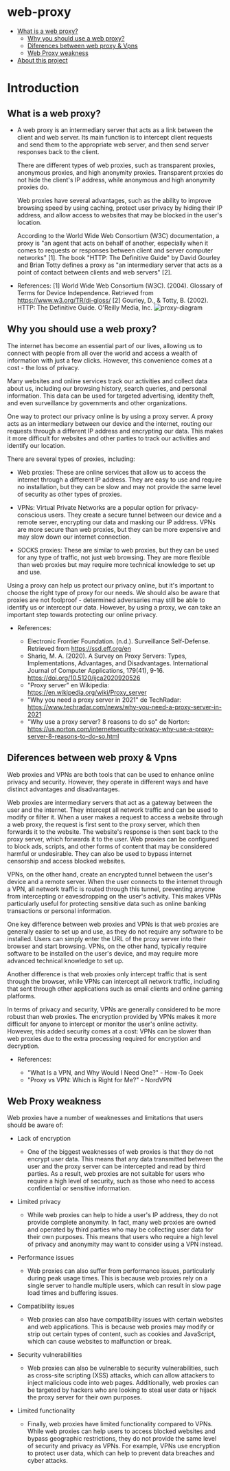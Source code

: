 # web-proxy

- [What is a web proxy?](What-is-a-web.proxy?)
   - [Why you should use a web proxy?](Why-you-should-use-a-web-proxy?)
   - [Diferences between web proxy & Vpns](Diferences-between-web-proxy-&-Vpns)
   - [Web Proxy weakness](Web-Proxy-weakness)
- [About this project](About-this-project)

# Introduction
## What is a web proxy?

- A web proxy is an intermediary server that acts as a link between the client and web server. Its main function is to intercept client requests and send them to the appropriate web server, and then send server responses back to the client.

  There are different types of web proxies, such as transparent proxies, anonymous proxies, and high anonymity proxies. Transparent proxies do not hide the client's IP address, while anonymous and high anonymity proxies do.

  Web proxies have several advantages, such as the ability to improve browsing speed by using caching, protect user privacy by hiding their IP address, and allow access to websites that may be blocked in the user's location.

  According to the World Wide Web Consortium (W3C) documentation, a proxy is "an agent that acts on behalf of another, especially when it comes to requests or responses between client and server computer networks" [1]. The book "HTTP: The Definitive Guide" by David Gourley and Brian Totty defines a proxy as "an intermediary server that acts as a point of contact between clients and web servers" [2].

- References:
  [1] World Wide Web Consortium (W3C). (2004). Glossary of Terms for Device Independence. Retrieved from https://www.w3.org/TR/di-gloss/
  [2] Gourley, D., & Totty, B. (2002). HTTP: The Definitive Guide. O'Reilly Media, Inc.
![proxy-diagram](https://user-images.githubusercontent.com/88646148/236625471-8d3cbc0e-3376-46b1-bb29-bdff25cb1a40.png)

## Why you should use a web proxy?

  The internet has become an essential part of our lives, allowing us to connect with people from all over the world and access a wealth of information with just a few clicks. However, this convenience comes at a cost - the loss of privacy.

  Many websites and online services track our activities and collect data about us, including our browsing history, search queries, and personal information. This data can be used for targeted advertising, identity theft, and even surveillance by governments and other organizations.

  One way to protect our privacy online is by using a proxy server. A proxy acts as an intermediary between our device and the internet, routing our requests through a different IP address and encrypting our data. This makes it more difficult for websites and other parties to track our activities and identify our location.

There are several types of proxies, including:

 - Web proxies: These are online services that allow us to access the internet through a different IP address. They are easy to use and require no installation, but they can be slow and may not provide the same level of security as other types of proxies.

  - VPNs: Virtual Private Networks are a popular option for privacy-conscious users. They create a secure tunnel between our device and a remote server, encrypting our data and masking our IP address. VPNs are more secure than web proxies, but they can be more expensive and may slow down our internet connection.

  - SOCKS proxies: These are similar to web proxies, but they can be used for any type of traffic, not just web browsing. They are more flexible than web proxies but may require more technical knowledge to set up and use.

  Using a proxy can help us protect our privacy online, but it's important to choose the right type of proxy for our needs. We should also be aware that proxies are not foolproof - determined adversaries may still be able to identify us or intercept our data. However, by using a proxy, we can take an important step towards protecting our online privacy.

- References:

  - Electronic Frontier Foundation. (n.d.). Surveillance Self-Defense. Retrieved from https://ssd.eff.org/en
  - Shariq, M. A. (2020). A Survey on Proxy Servers: Types, Implementations, Advantages, and Disadvantages. International Journal of Computer Applications, 179(41), 9-16. https://doi.org/10.5120/ijca2020920526
  - "Proxy server" en Wikipedia: https://en.wikipedia.org/wiki/Proxy_server
  - "Why you need a proxy server in 2021" de TechRadar: https://www.techradar.com/news/why-you-need-a-proxy-server-in-2021
  - "Why use a proxy server? 8 reasons to do so" de Norton: https://us.norton.com/internetsecurity-privacy-why-use-a-proxy-server-8-reasons-to-do-so.html

## Diferences between web proxy & Vpns

Web proxies and VPNs are both tools that can be used to enhance online privacy and security. However, they operate in different ways and have distinct advantages and disadvantages.

Web proxies are intermediary servers that act as a gateway between the user and the internet. They intercept all network traffic and can be used to modify or filter it. When a user makes a request to access a website through a web proxy, the request is first sent to the proxy server, which then forwards it to the website. The website's response is then sent back to the proxy server, which forwards it to the user. Web proxies can be configured to block ads, scripts, and other forms of content that may be considered harmful or undesirable. They can also be used to bypass internet censorship and access blocked websites.

VPNs, on the other hand, create an encrypted tunnel between the user's device and a remote server. When the user connects to the internet through a VPN, all network traffic is routed through this tunnel, preventing anyone from intercepting or eavesdropping on the user's activity. This makes VPNs particularly useful for protecting sensitive data such as online banking transactions or personal information.

One key difference between web proxies and VPNs is that web proxies are generally easier to set up and use, as they do not require any software to be installed. Users can simply enter the URL of the proxy server into their browser and start browsing. VPNs, on the other hand, typically require software to be installed on the user's device, and may require more advanced technical knowledge to set up.

Another difference is that web proxies only intercept traffic that is sent through the browser, while VPNs can intercept all network traffic, including that sent through other applications such as email clients and online gaming platforms.

In terms of privacy and security, VPNs are generally considered to be more robust than web proxies. The encryption provided by VPNs makes it more difficult for anyone to intercept or monitor the user's online activity. However, this added security comes at a cost: VPNs can be slower than web proxies due to the extra processing required for encryption and decryption.

- References:

  - "What Is a VPN, and Why Would I Need One?" - How-To Geek
  - "Proxy vs VPN: Which is Right for Me?" - NordVPN

## Web Proxy weakness
Web proxies have a number of weaknesses and limitations that users should be aware of:

  - Lack of encryption
    - One of the biggest weaknesses of web proxies is that they do not encrypt user data. This means that any data transmitted between the user and the proxy server can be intercepted and read by third parties. As a result, web proxies are not suitable for users who require a high level of security, such as those who need to access confidential or sensitive information.

  - Limited privacy
    - While web proxies can help to hide a user's IP address, they do not provide complete anonymity. In fact, many web proxies are owned and operated by third parties who may be collecting user data for their own purposes. This means that users who require a high level of privacy and anonymity may want to consider using a VPN instead.

  - Performance issues
    - Web proxies can also suffer from performance issues, particularly during peak usage times. This is because web proxies rely on a single server to handle multiple users, which can result in slow page load times and buffering issues.

  - Compatibility issues
    - Web proxies can also have compatibility issues with certain websites and web applications. This is because web proxies may modify or strip out certain types of content, such as cookies and JavaScript, which can cause websites to malfunction or break.

  - Security vulnerabilities
    - Web proxies can also be vulnerable to security vulnerabilities, such as cross-site scripting (XSS) attacks, which can allow attackers to inject malicious code into web pages. Additionally, web proxies can be targeted by hackers who are looking to steal user data or hijack the proxy server for their own purposes.

  - Limited functionality
    - Finally, web proxies have limited functionality compared to VPNs. While web proxies can help users to access blocked websites and bypass geographic restrictions, they do not provide the same level of security and privacy as VPNs. For example, VPNs use encryption to protect user data, which can help to prevent data breaches and cyber attacks.
